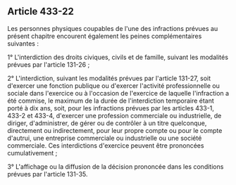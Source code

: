 Article 433-22
----
Les personnes physiques coupables de l'une des infractions prévues au présent
chapitre encourent également les peines complémentaires suivantes :

1° L'interdiction des droits civiques, civils et de famille, suivant les
modalités prévues par l'article 131-26 ;

2° L'interdiction, suivant les modalités prévues par l'article 131-27, soit
d'exercer une fonction publique ou d'exercer l'activité professionnelle ou
sociale dans l'exercice ou à l'occasion de l'exercice de laquelle l'infraction a
été commise, le maximum de la durée de l'interdiction temporaire étant porté à
dix ans, soit, pour les infractions prévues par les articles 433-1, 433-2 et
433-4, d'exercer une profession commerciale ou industrielle, de diriger,
d'administrer, de gérer ou de contrôler à un titre quelconque, directement ou
indirectement, pour leur propre compte ou pour le compte d'autrui, une
entreprise commerciale ou industrielle ou une société commerciale. Ces
interdictions d'exercice peuvent être prononcées cumulativement ;

3° L'affichage ou la diffusion de la décision prononcée dans les conditions
prévues par l'article 131-35.
